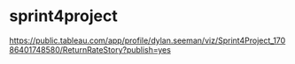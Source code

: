 # sprint4project
https://public.tableau.com/app/profile/dylan.seeman/viz/Sprint4Project_17086401748580/ReturnRateStory?publish=yes
